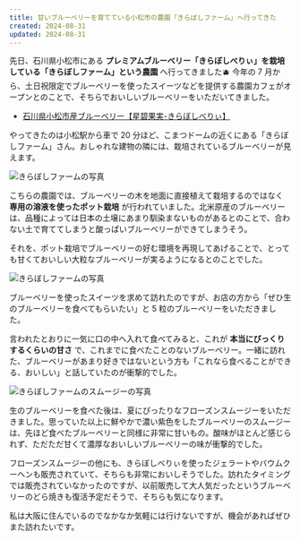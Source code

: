 ```yaml
---
title: 甘いブルーベリーを育てている小松市の農園「きらぼしファーム」へ行ってきた
created: 2024-08-31
updated: 2024-08-31
---
```


先日、石川県小松市にある **プレミアムブルーベリー「きらぼしべりぃ」を栽培している「きらぼしファーム」という農園** へ行ってきました🫐 今年の 7 月から、土日祝限定でブルーベリーを使ったスイーツなどを提供する農園カフェがオープンとのことで、そちらでおいしいブルーベリーをいただいてきました。

- [石川県小松市産ブルーベリー【星碧果実-きらぼしべりぃ】](https://kiraboshiberry.com/)

やってきたのは小松駅から車で 20 分ほど、こまつドームの近くにある「きらぼしファーム」さん。おしゃれな建物の隣には、栽培されているブルーベリーが見えます。

![きらぼしファームの写真](0169676d-1ffb-4ffd-fbf0-6c8c190eb300)

こちらの農園では、ブルーベリーの木を地面に直接植えて栽培するのではなく **専用の溶液を使ったポット栽培** が行われていました。北米原産のブルーベリーは、品種によっては日本の土壌にあまり馴染まないものがあるとのことで、合わない土で育ててしまうと酸っぱいブルーベリーができてしまうそう。

それを、ポット栽培でブルーベリーの好む環境を再現してあげることで、とっても甘くておいしい大粒なブルーベリーが実るようになるとのことでした。

![きらぼしファームの写真](d747ea60-d578-4198-d80c-14a6f0f97600)

ブルーベリーを使ったスイーツを求めて訪れたのですが、お店の方から「ぜひ生のブルーベリーを食べてもらいたい」と 5 粒のブルーベリーをいただきました。

言われたとおりに一気に口の中へ入れて食べてみると、これが **本当にびっくりするくらいの甘さ** で、これまでに食べたことのないブルーベリー。一緒に訪れた、ブルーベリーがあまり好きではないという方も「これなら食べることができる、おいしい」と話していたのが衝撃的でした。

![きらぼしファームのスムージーの写真](cd70d8e6-43c7-4683-fe6b-95335e92e300)

生のブルーベリーを食べた後は、夏にぴったりなフローズンスムージーをいただきました。思っていた以上に鮮やかで濃い紫色をしたブルーベリーのスムージーは、先ほど食べたブルーベリーと同様に非常に甘いもの。酸味がほとんど感じられず、ただただ甘くて濃厚なおいしいブルーベリーの味が衝撃的でした。

フローズンスムージーの他にも、きらぼしべりぃを使ったジェラートやバウムクーヘンも販売されていて、そちらも非常においしそうでした。訪れたタイミングでは販売されていなかったのですが、以前販売して大人気だったというブルーベリーのどら焼きも復活予定だそうで、そちらも気になります。

私は大阪に住んでいるのでなかなか気軽には行けないですが、機会があればぜひまた訪れたいです。

